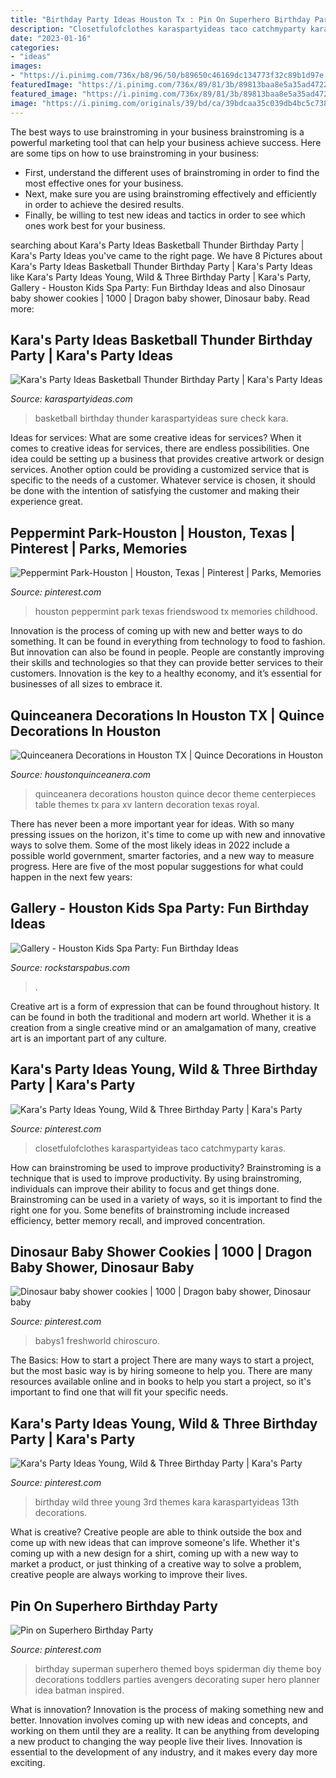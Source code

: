 ```yaml
---
title: "Birthday Party Ideas Houston Tx : Pin On Superhero Birthday Party"
description: "Closetfulofclothes karaspartyideas taco catchmyparty karas"
date: "2023-01-16"
categories:
- "ideas"
images:
- "https://i.pinimg.com/736x/b8/96/50/b89650c46169dc134773f32c89b1d97e.jpg"
featuredImage: "https://i.pinimg.com/736x/89/81/3b/89813baa8e5a35ad472257442e427d07.jpg"
featured_image: "https://i.pinimg.com/736x/89/81/3b/89813baa8e5a35ad472257442e427d07.jpg"
image: "https://i.pinimg.com/originals/39/bd/ca/39bdcaa35c039db4bc5c73833190a513.jpg"
---
```



The best ways to use brainstroming in your business
brainstroming is a powerful marketing tool that can help your business achieve success. Here are some tips on how to use brainstroming in your business: 
- First, understand the different uses of brainstroming in order to find the most effective ones for your business. 
- Next, make sure you are using brainstroming effectively and efficiently in order to achieve the desired results. 
- Finally, be willing to test new ideas and tactics in order to see which ones work best for your business.

	

		
searching about Kara&#039;s Party Ideas Basketball Thunder Birthday Party | Kara&#039;s Party Ideas you've came to the right page. We have 8 Pictures about Kara&#039;s Party Ideas Basketball Thunder Birthday Party | Kara&#039;s Party Ideas like Kara&#039;s Party Ideas Young, Wild &amp; Three Birthday Party | Kara&#039;s Party, Gallery - Houston Kids Spa Party: Fun Birthday Ideas and also Dinosaur baby shower cookies | 1000 | Dragon baby shower, Dinosaur baby. Read more:
		
    
## Kara&#039;s Party Ideas Basketball Thunder Birthday Party | Kara&#039;s Party Ideas

<img loading=lazy src="https://karaspartyideas.com/wp-content/uploads/2017/09/Basketball-Thunder-Birthday-Party-via-Karas-Party-Ideas-KarasPartyIdeas.com1_.jpg" onerror="this.onerror=null;this.src='https://tse3.mm.bing.net/th?id=OIP.LKimSEq4zH27g5vQWVDGZgHaFd&amp;pid=15.1';" alt="Kara&#039;s Party Ideas Basketball Thunder Birthday Party | Kara&#039;s Party Ideas">

_Source: karaspartyideas.com_

>basketball birthday thunder karaspartyideas sure check kara. 

	

Ideas for services: What are some creative ideas for services?
When it comes to creative ideas for services, there are endless possibilities. One idea could be setting up a business that provides creative artwork or design services. Another option could be providing a customized service that is specific to the needs of a customer. Whatever service is chosen, it should be done with the intention of satisfying the customer and making their experience great.

    
## Peppermint Park-Houston | Houston, Texas | Pinterest | Parks, Memories

<img loading=lazy src="https://s-media-cache-ak0.pinimg.com/736x/ef/be/67/efbe6767a879de2e349a3f1a6a4dbc7f.jpg" onerror="this.onerror=null;this.src='https://tse3.mm.bing.net/th?id=OIP.VQaklp9naUT2eG9aZyosLQHaFJ&amp;pid=15.1';" alt="Peppermint Park-Houston | Houston, Texas | Pinterest | Parks, Memories">

_Source: pinterest.com_

>houston peppermint park texas friendswood tx memories childhood. 

	

Innovation is the process of coming up with new and better ways to do something. It can be found in everything from technology to food to fashion. But innovation can also be found in people. People are constantly improving their skills and technologies so that they can provide better services to their customers. Innovation is the key to a healthy economy, and it’s essential for businesses of all sizes to embrace it.

    
## Quinceanera Decorations In Houston TX | Quince Decorations In Houston

<img loading=lazy src="https://www.houstonquinceanera.com/sites/default/files/attach2/xv_decorations.jpg" onerror="this.onerror=null;this.src='https://tse3.mm.bing.net/th?id=OIP._k0mTJhkd4OcaHSGuY3PyAHaLH&amp;pid=15.1';" alt="Quinceanera Decorations in Houston TX | Quince Decorations in Houston">

_Source: houstonquinceanera.com_

>quinceanera decorations houston quince decor theme centerpieces table themes tx para xv lantern decoration texas royal. 

	

There has never been a more important year for ideas. With so many pressing issues on the horizon, it's time to come up with new and innovative ways to solve them. Some of the most likely ideas in 2022 include a possible world government, smarter factories, and a new way to measure progress. Here are five of the most popular suggestions for what could happen in the next few years:

    
## Gallery - Houston Kids Spa Party: Fun Birthday Ideas

<img loading=lazy src="http://rockstarspabus.com/wp-content/uploads/2019/05/rockstarspabus-photo-gallery-katy-tx.jpg" onerror="this.onerror=null;this.src='https://tse4.mm.bing.net/th?id=OIP.nhiPNwVMAE3ZqtOP-DDJoAHaE8&amp;pid=15.1';" alt="Gallery - Houston Kids Spa Party: Fun Birthday Ideas">

_Source: rockstarspabus.com_

>. 

	

Creative art is a form of expression that can be found throughout history. It can be found in both the traditional and modern art world. Whether it is a creation from a single creative mind or an amalgamation of many, creative art is an important part of any culture.

    
## Kara&#039;s Party Ideas Young, Wild &amp; Three Birthday Party | Kara&#039;s Party

<img loading=lazy src="https://i.pinimg.com/736x/89/81/3b/89813baa8e5a35ad472257442e427d07.jpg" onerror="this.onerror=null;this.src='https://tse3.mm.bing.net/th?id=OIP.sAN5GrGfcSfmXHeY8IJarQHaLH&amp;pid=15.1';" alt="Kara&#039;s Party Ideas Young, Wild &amp; Three Birthday Party | Kara&#039;s Party">

_Source: pinterest.com_

>closetfulofclothes karaspartyideas taco catchmyparty karas. 

	

How can brainstroming be used to improve productivity?
Brainstroming is a technique that is used to improve productivity. By using brainstroming, individuals can improve their ability to focus and get things done. Brainstroming can be used in a variety of ways, so it is important to find the right one for you. Some benefits of brainstroming include increased efficiency, better memory recall, and improved concentration.

    
## Dinosaur Baby Shower Cookies | 1000 | Dragon Baby Shower, Dinosaur Baby

<img loading=lazy src="https://i.pinimg.com/736x/1e/b2/23/1eb22320b91cc23836952d54ecff8654.jpg" onerror="this.onerror=null;this.src='https://tse1.mm.bing.net/th?id=OIP.sHZTe-9KqFx628GoJYdX4wHaKL&amp;pid=15.1';" alt="Dinosaur baby shower cookies | 1000 | Dragon baby shower, Dinosaur baby">

_Source: pinterest.com_

>babys1 freshworld chiroscuro. 

	

The Basics: How to start a project
There are many ways to start a project, but the most basic way is by hiring someone to help you. There are many resources available online and in books to help you start a project, so it's important to find one that will fit your specific needs.

    
## Kara&#039;s Party Ideas Young, Wild &amp; Three Birthday Party | Kara&#039;s Party

<img loading=lazy src="https://i.pinimg.com/originals/39/bd/ca/39bdcaa35c039db4bc5c73833190a513.jpg" onerror="this.onerror=null;this.src='https://tse1.mm.bing.net/th?id=OIP.gdquPln8_phRSwjDMTJ4vwHaLH&amp;pid=15.1';" alt="Kara&#039;s Party Ideas Young, Wild &amp; Three Birthday Party | Kara&#039;s Party">

_Source: pinterest.com_

>birthday wild three young 3rd themes kara karaspartyideas 13th decorations. 

	

What is creative?
Creative people are able to think outside the box and come up with new ideas that can improve someone's life. Whether it's coming up with a new design for a shirt, coming up with a new way to market a product, or just thinking of a creative way to solve a problem, creative people are always working to improve their lives.

    
## Pin On Superhero Birthday Party

<img loading=lazy src="https://i.pinimg.com/736x/b8/96/50/b89650c46169dc134773f32c89b1d97e.jpg" onerror="this.onerror=null;this.src='https://tse1.mm.bing.net/th?id=OIP.-TdPlKUVgAt-ngUuskWXyAHaKC&amp;pid=15.1';" alt="Pin on Superhero Birthday Party">

_Source: pinterest.com_

>birthday superman superhero themed boys spiderman diy theme boy decorations toddlers parties avengers decorating super hero planner idea batman inspired. 

	

What is innovation?
Innovation is the process of making something new and better. Innovation involves coming up with new ideas and concepts, and working on them until they are a reality. It can be anything from developing a new product to changing the way people live their lives. Innovation is essential to the development of any industry, and it makes every day more exciting.


